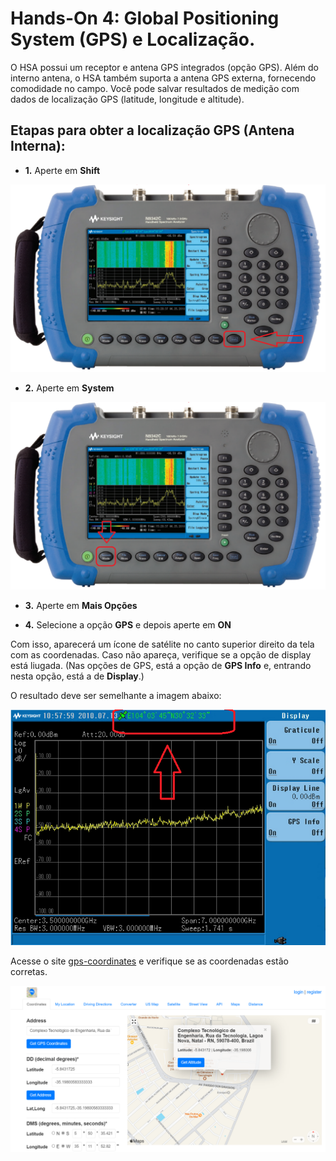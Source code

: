 # **Hands-On 4: Global Positioning System (GPS) e Localização.**

O HSA possui um receptor e antena GPS integrados (opção GPS). Além do interno
antena, o HSA também suporta a antena GPS externa, fornecendo
comodidade no campo. Você pode salvar resultados de medição com dados de localização GPS
(latitude, longitude e altitude).

## Etapas para obter a localização GPS (Antena Interna):

- **1.** Aperte em **Shift**

![](/Imagens/shift.png)

- **2.** Aperte em **System**

![](/Imagens/system.png)

- **3.** Aperte em **Mais Opções**

- **4.** Selecione a opção **GPS** e depois aperte em **ON**

Com isso, aparecerá um ícone de satélite no canto superior direito da tela com as coordenadas. Caso não apareça, verifique se a opção de display está liugada. (Nas opções de GPS, está a opção de **GPS Info** e, entrando nesta opção, está a de **Display**.)

O resultado deve ser semelhante a imagem abaixo:

![](/Imagens/resultado_gps.png)

Acesse o site [gps-coordinates](https://www.gps-coordinates.net/) e verifique se as coordenadas estão corretas.

![](/Imagens/localizacao_gps.png)